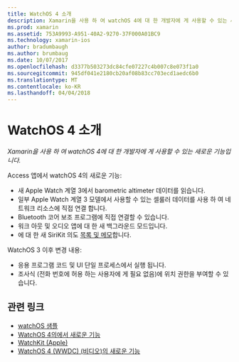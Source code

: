 ```yaml
---
title: WatchOS 4 소개
description: Xamarin을 사용 하 여 watchOS 4에 대 한 개발자에 게 사용할 수 있는 새로운 기능입니다.
ms.prod: xamarin
ms.assetid: 753A9993-A951-40A2-9270-37F000A01BC9
ms.technology: xamarin-ios
author: bradumbaugh
ms.author: brumbaug
ms.date: 10/07/2017
ms.openlocfilehash: d3377b503273dc84cfe07227c4b007c8e073f1a0
ms.sourcegitcommit: 945df041e2180cb20af08b83cc703ecd1aedc6b0
ms.translationtype: MT
ms.contentlocale: ko-KR
ms.lasthandoff: 04/04/2018
---
```

# <a name="introduction-to-watchos-4"></a>WatchOS 4 소개

_Xamarin을 사용 하 여 watchOS 4에 대 한 개발자에 게 사용할 수 있는 새로운 기능입니다._

Access 앱에서 watchOS 4의 새로운 기능:

* 새 Apple Watch 계열 3에서 barometric altimeter 데이터를 읽습니다.
* 일부 Apple Watch 계열 3 모델에서 사용할 수 있는 셀룰러 데이터를 사용 하 여 네트워크 리소스에 직접 연결 합니다.
* Bluetooth 코어 보조 프로그램에 직접 연결할 수 있습니다.
* 워크 아웃 및 오디오 앱에 대 한 새 백그라운드 모드입니다.
* 에 대 한 새 SiriKit 의도 [목록 및 메모](~/ios/platform/introduction-to-ios11/sirikit.md)합니다.

WatchOS 3 이후 변경 내용:

* 응용 프로그램 코드 및 UI 단일 프로세스에서 실행 됩니다.
* 조사식 (전화 번호에 허용 하는 사용자에 게 필요 없음)에 위치 권한을 부여할 수 있습니다.


## <a name="related-links"></a>관련 링크

- [watchOS 샘플](https://developer.xamarin.com/samples/watchos/all/)
- [WatchOS 4의에서 새로운 기능](https://developer.apple.com/watchos/)
- [WatchKit (Apple)](https://developer.apple.com/documentation/watchkit)
- [WatchOS 4 (WWDC) (비디오)의 새로운 기능](https://developer.apple.com/videos/play/wwdc2017/205/)
